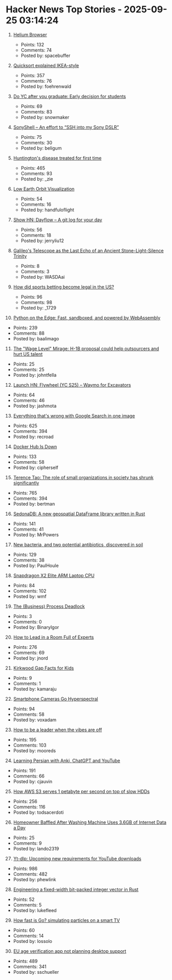 # Hacker News Top Stories - 2025-09-25 03:14:24

1. [Helium Browser](https://helium.computer/)
   - Points: 132
   - Comments: 74
   - Posted by: spacebuffer

2. [Quicksort explained IKEA-style](https://idea-instructions.com/quick-sort/)
   - Points: 357
   - Comments: 76
   - Posted by: foehrenwald

3. [Do YC after you graduate: Early decision for students](https://www.ycombinator.com/early-decision)
   - Points: 69
   - Comments: 83
   - Posted by: snowmaker

4. [SonyShell – An effort to “SSH into my Sony DSLR”](https://github.com/goudvuur/sonyshell)
   - Points: 75
   - Comments: 30
   - Posted by: beligum

5. [Huntington's disease treated for first time](https://www.bbc.com/news/articles/cevz13xkxpro)
   - Points: 465
   - Comments: 93
   - Posted by: _zie

6. [Low Earth Orbit Visualization](https://platform.leolabs.space/visualization)
   - Points: 54
   - Comments: 16
   - Posted by: handfuloflight

7. [Show HN: Dayflow – A git log for your day](https://github.com/JerryZLiu/Dayflow)
   - Points: 56
   - Comments: 18
   - Posted by: jerryliu12

8. [Galileo's Telescope as the Last Echo of an Ancient Stone-Light-Silence Trinity](https://lightcapai.medium.com/galileos-telescope-the-last-echo-of-an-ancient-stone-light-silence-trinity-929d3903227c)
   - Points: 8
   - Comments: 3
   - Posted by: WASDAai

9. [How did sports betting become legal in the US?](https://shreyashariharan.substack.com/p/how-did-sports-betting-become-legal)
   - Points: 96
   - Comments: 98
   - Posted by: _1729

10. [Python on the Edge: Fast, sandboxed, and powered by WebAssembly](https://wasmer.io/posts/python-on-the-edge-powered-by-webassembly)
   - Points: 239
   - Comments: 88
   - Posted by: baalimago

11. [The "Wage Level" Mirage: H-1B proposal could help outsourcers and hurt US talent](https://ifp.org/the-wage-level-mirage/)
   - Points: 25
   - Comments: 25
   - Posted by: johntfella

12. [Launch HN: Flywheel (YC S25) – Waymo for Excavators](undefined)
   - Points: 64
   - Comments: 46
   - Posted by: jashmota

13. [Everything that's wrong with Google Search in one image](https://bitbytebit.substack.com/p/everything-thats-wrong-with-google)
   - Points: 625
   - Comments: 394
   - Posted by: recroad

14. [Docker Hub Is Down](https://www.dockerstatus.com/pages/incident/533c6539221ae15e3f000031/68d47a2f93c09e05486d93a9)
   - Points: 133
   - Comments: 58
   - Posted by: cipherself

15. [Terence Tao: The role of small organizations in society has shrunk significantly](https://mathstodon.xyz/@tao/115259943398316677)
   - Points: 765
   - Comments: 394
   - Posted by: bertman

16. [SedonaDB: A new geospatial DataFrame library written in Rust](https://sedona.apache.org/latest/blog/2025/09/24/introducing-sedonadb-a-single-node-analytical-database-engine-with-geospatial-as-a-first-class-citizen/)
   - Points: 141
   - Comments: 41
   - Posted by: MrPowers

17. [New bacteria, and two potential antibiotics, discovered in soil](https://www.rockefeller.edu/news/38239-hundreds-of-new-bacteria-and-two-potential-antibiotics-found-in-soil/)
   - Points: 129
   - Comments: 38
   - Posted by: PaulHoule

18. [Snapdragon X2 Elite ARM Laptop CPU](https://www.qualcomm.com/products/mobile/snapdragon/laptops-and-tablets/snapdragon-x2-elite)
   - Points: 84
   - Comments: 102
   - Posted by: wmf

19. [The (Business) Process Deadlock](https://www.ufried.com/blog/business_processes/)
   - Points: 3
   - Comments: 0
   - Posted by: BinaryIgor

20. [How to Lead in a Room Full of Experts](https://idiallo.com/blog/how-to-lead-in-a-room-full-of-experts)
   - Points: 276
   - Comments: 69
   - Posted by: jnord

21. [Kirkwood Gap Facts for Kids](https://kids.kiddle.co/Kirkwood_gap)
   - Points: 9
   - Comments: 1
   - Posted by: kamaraju

22. [Smartphone Cameras Go Hyperspectral](https://spectrum.ieee.org/hyperspectral-imaging)
   - Points: 94
   - Comments: 58
   - Posted by: voxadam

23. [How to be a leader when the vibes are off](https://chaoticgood.management/how-to-be-a-leader-when-the-vibes-are-off/)
   - Points: 195
   - Comments: 103
   - Posted by: mooreds

24. [Learning Persian with Anki, ChatGPT and YouTube](https://cjauvin.github.io/posts/learning-persian/)
   - Points: 191
   - Comments: 66
   - Posted by: cjauvin

25. [How AWS S3 serves 1 petabyte per second on top of slow HDDs](https://bigdata.2minutestreaming.com/p/how-aws-s3-scales-with-tens-of-millions-of-hard-drives)
   - Points: 256
   - Comments: 116
   - Posted by: todsacerdoti

26. [Homeowner Baffled After Washing Machine Uses 3.6GB of Internet Data a Day](https://www.newsweek.com/homeowner-baffled-washing-machine-uses-3-6gb-internet-1862675)
   - Points: 25
   - Comments: 9
   - Posted by: lando2319

27. [Yt-dlp: Upcoming new requirements for YouTube downloads](https://github.com/yt-dlp/yt-dlp/issues/14404)
   - Points: 986
   - Comments: 482
   - Posted by: phewlink

28. [Engineering a fixed-width bit-packed integer vector in Rust](https://lukefleed.xyz/posts/compressed-fixedvec/)
   - Points: 52
   - Comments: 5
   - Posted by: lukefleed

29. [How fast is Go? simulating particles on a smart TV](https://dgerrells.com/blog/how-fast-is-go-simulating-millions-of-particles-on-a-smart-tv)
   - Points: 60
   - Comments: 14
   - Posted by: lossolo

30. [EU age verification app not planning desktop support](https://github.com/eu-digital-identity-wallet/av-doc-technical-specification/issues/22)
   - Points: 489
   - Comments: 341
   - Posted by: sschueller

